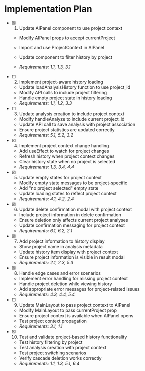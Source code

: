 # Implementation Plan

- [x] 1. Update AIPanel component to use project context



  - Modify AIPanel props to accept currentProject
  - Import and use ProjectContext in AIPanel
  - Update component to filter history by project



  - _Requirements: 1.1, 1.3, 3.1_

- [ ] 2. Implement project-aware history loading



  - Update loadAnalysisHistory function to use project_id
  - Modify API calls to include project filtering
  - Handle empty project state in history loading
  - _Requirements: 1.1, 1.2, 3.3_

- [ ] 3. Update analysis creation to include project context
  - Modify handleAnalyze to include current project_id
  - Update API call to save analysis with project association
  - Ensure project statistics are updated correctly
  - _Requirements: 5.1, 5.2, 3.2_

- [x] 4. Implement project context change handling
  - Add useEffect to watch for project changes
  - Refresh history when project context changes
  - Clear history state when no project is selected
  - _Requirements: 1.3, 3.4, 4.4_

- [x] 5. Update empty states for project context
  - Modify empty state messages to be project-specific
  - Add "no project selected" empty state
  - Update loading states to reflect project context
  - _Requirements: 4.1, 4.2, 2.4_

- [x] 6. Update delete confirmation modal with project context
  - Include project information in delete confirmation
  - Ensure deletion only affects current project analyses
  - Update confirmation messaging for project context
  - _Requirements: 6.1, 6.2, 2.1_

- [x] 7. Add project information to history display
  - Show project name in analysis metadata
  - Update history item display with project context
  - Ensure project information is visible in result modal
  - _Requirements: 2.1, 2.3, 5.3_

- [x] 8. Handle edge cases and error scenarios
  - Implement error handling for missing project context
  - Handle project deletion while viewing history
  - Add appropriate error messages for project-related issues
  - _Requirements: 4.3, 4.4, 5.4_

- [ ] 9. Update MainLayout to pass project context to AIPanel
  - Modify MainLayout to pass currentProject prop
  - Ensure project context is available when AIPanel opens
  - Test project context propagation
  - _Requirements: 3.1, 1.1_

- [x] 10. Test and validate project-based history functionality
  - Test history filtering by project
  - Test analysis creation with project context
  - Test project switching scenarios
  - Verify cascade deletion works correctly
  - _Requirements: 1.1, 1.3, 5.1, 6.4_